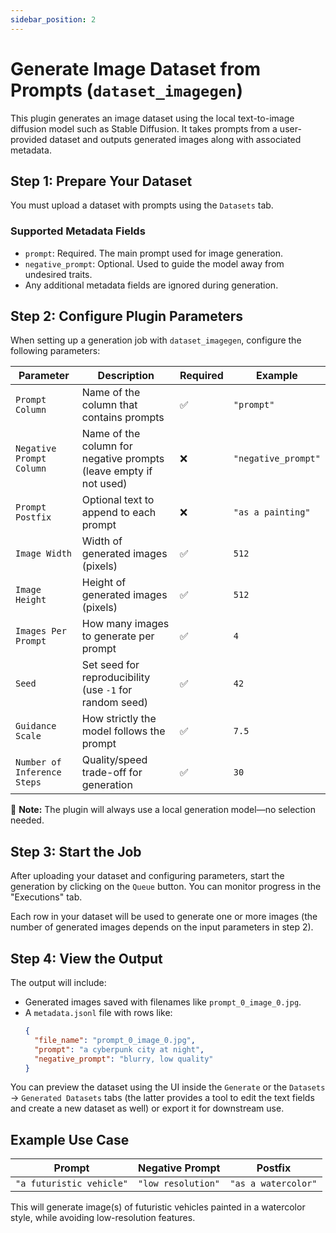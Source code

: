 ```yaml
---
sidebar_position: 2
---
```


# Generate Image Dataset from Prompts (`dataset_imagegen`)

This plugin generates an image dataset using the local text-to-image diffusion model such as Stable Diffusion. It takes prompts from a user-provided dataset and outputs generated images along with associated metadata.

## Step 1: Prepare Your Dataset

You must upload a dataset with prompts using the `Datasets` tab.

### Supported Metadata Fields

- `prompt`: Required. The main prompt used for image generation.
- `negative_prompt`: Optional. Used to guide the model away from undesired traits.
- Any additional metadata fields are ignored during generation.

## Step 2: Configure Plugin Parameters

When setting up a generation job with `dataset_imagegen`, configure the following parameters:

| Parameter | Description | Required | Example |
|----------|-------------|----------|---------|
| `Prompt Column` | Name of the column that contains prompts | ✅ | `"prompt"` |
| `Negative Prompt Column` | Name of the column for negative prompts (leave empty if not used) | ❌ | `"negative_prompt"` |
| `Prompt Postfix` | Optional text to append to each prompt | ❌ | `"as a painting"` |
| `Image Width` | Width of generated images (pixels) | ✅ | `512` |
| `Image Height` | Height of generated images (pixels) | ✅ | `512` |
| `Images Per Prompt` | How many images to generate per prompt | ✅ | `4` |
| `Seed` | Set seed for reproducibility (use `-1` for random seed) | ✅ | `42` |
| `Guidance Scale` | How strictly the model follows the prompt | ✅ | `7.5` |
| `Number of Inference Steps` | Quality/speed trade-off for generation | ✅ | `30` |

📌 **Note:** The plugin will always use a local generation model—no selection needed.

## Step 3: Start the Job

After uploading your dataset and configuring parameters, start the generation by clicking on the `Queue` button. You can monitor progress in the "Executions" tab.

Each row in your dataset will be used to generate one or more images (the number of generated images depends on the input parameters in step 2).

## Step 4: View the Output

The output will include:

- Generated images saved with filenames like `prompt_0_image_0.jpg`.
- A `metadata.jsonl` file with rows like:
  ```json
  {
    "file_name": "prompt_0_image_0.jpg",
    "prompt": "a cyberpunk city at night",
    "negative_prompt": "blurry, low quality"
  }
  ```

You can preview the dataset using the UI inside the `Generate` or the `Datasets` -> `Generated Datasets` tabs (the latter provides a tool to edit the text fields and create a new dataset as well) or export it for downstream use.

## Example Use Case

| Prompt | Negative Prompt | Postfix |
|--------|------------------|---------|
| `"a futuristic vehicle"` | `"low resolution"` | `"as a watercolor"` |

This will generate image(s) of futuristic vehicles painted in a watercolor style, while avoiding low-resolution features.
